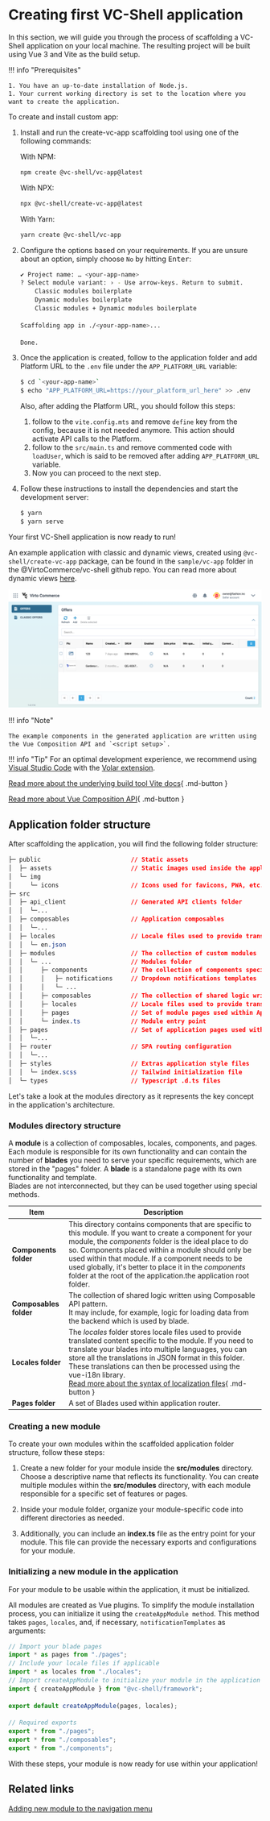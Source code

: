 # Creating first VC-Shell application

In this section, we will guide you through the process of scaffolding a VC-Shell application on your local machine. The resulting project will be built using Vue 3 and Vite as the build setup.

!!! info "Prerequisites"

    1. You have an up-to-date installation of Node.js.
    1. Your current working directory is set to the location where you want to create the application.

To create and install custom app:

1. Install and run the create-vc-app scaffolding tool using one of the following commands:

    With NPM:
    ```bash
    npm create @vc-shell/vc-app@latest
    ```
    With NPX:

    ```bash
    npx @vc-shell/create-vc-app@latest
    ```
    With Yarn:
    ```bash
    yarn create @vc-shell/vc-app
    ```

2. Configure the options based on your requirements. If you are unsure about an option, simply choose `No` by hitting <kbd>Enter</kbd>:

    ```bash
    ✔ Project name: … <your-app-name>
    ? Select module variant: › - Use arrow-keys. Return to submit.
        Classic modules boilerplate
        Dynamic modules boilerplate
        Classic modules + Dynamic modules boilerplate

    Scaffolding app in ./<your-app-name>...

    Done.
    ```

3. Once the application is created, follow to the application folder and add Platform URL to the `.env` file under the `APP_PLATFORM_URL` variable:

    ```bash
    $ cd `<your-app-name>`
    $ echo "APP_PLATFORM_URL=https://your_platform_url_here" >> .env
    ```

    Also, after adding the Platform URL, you should follow this steps:
    1) follow to the `vite.config.mts` and remove `define` key from the config, because it is not needed anymore. This action should activate API calls to the Platform.
    2) follow to the `src/main.ts` and remove commented code with `loadUser`, which is said to be removed after adding `APP_PLATFORM_URL` variable.
    3) Now you can proceed to the next step.


4. Follow these instructions to install the dependencies and start the development server:

    ```bash
    $ yarn
    $ yarn serve
    ```

Your first VC-Shell application is now ready to run!

An example application with classic and dynamic views, created using `@vc-shell/create-vc-app` package, can be found in the `sample/vc-app` folder in the @VirtoCommerce/vc-shell github repo. You can read more about dynamic views [here](./../Extensibility/overview.md).

![New app](../../media/new-app.png)

!!! info "Note"

    The example components in the generated application are written using the Vue Composition API and `<script setup>`.


!!! info "Tip"
    For an optimal development experience, we recommend using [Visual Studio Code](https://code.visualstudio.com/) with the [Volar extension](https://marketplace.visualstudio.com/items?itemName=Vue.volar).

[Read more about the underlying build tool Vite docs](https://vitejs.dev/){ .md-button }

[Read more about Vue Composition API](https://vuejs.org/guide/introduction.html#composition-api){ .md-button }

## Application folder structure

After scaffolding the application, you will find the following folder structure:

```css hl_lines="12 13 14 15 16 17 18 19 20"
├─ public                         // Static assets
│  ├─ assets                      // Static images used inside the application.
│  └─ img
│     └─ icons                    // Icons used for favicons, PWA, etc.
├─ src
│  ├─ api_client                  // Generated API clients folder
│  │  └─...
│  ├─ composables                 // Application composables
│  │  └─...
│  ├─ locales                     // Locale files used to provide translated content
│  │  └─ en.json
│  ├─ modules                     // The collection of custom modules
│  │  └─ ...                      // Modules folder
│  │     ├─ components            // The collection of components specific for this module
│  │     │   ├─ notifications     // Dropdown notifications templates
│  │     │   └─ ...
│  │     ├─ composables           // The collection of shared logic written using Composable API pattern.
│  │     ├─ locales               // Locale files used to provide translated content specific for this module
│  │     ├─ pages                 // Set of module pages used within Application router
│  │     └─ index.ts              // Module entry point
│  ├─ pages                       // Set of application pages used within Application router.
│  │  └─...
│  ├─ router                      // SPA routing configuration
│  │  └─...
│  ├─ styles                      // Extras application style files
│  │  └─ index.scss               // Tailwind initialization file
│  └─ types                       // Typescript .d.ts files
```

Let's take a look at the modules directory as it represents the key concept in the application's architecture.

### Modules directory structure
A **module** is a collection of composables, locales, components, and pages. Each module is responsible for its own functionality and can contain the number of **blades** you need to serve your specific requirements, which are stored in the "pages" folder. A **blade** is a standalone page with its own functionality and template. <br>Blades are not interconnected, but they can be used together using special methods.

| Item               	| Description                                                                                                 	|
|--------------------	|--------------------------------------------------------------------------------------------------------------	|
| **Components folder**  	| This directory contains components that are specific to this module. If you want to create a component for your module, the *components* folder is the ideal place to do so. Components placed within a module should only be used within that module. If a component needs to be used globally, it's better to place it in the *components* folder at the root of the application.the application root folder.              	|
| **Composables folder** 	| The collection of shared logic written using Composable API pattern.<br>It may include, for example, logic for loading data from the backend which is used by blade.                                                                                                                                                                 	|
| **Locales folder**     	| The *locales* folder stores locale files used to provide translated content specific to the module. If you need to translate your blades into multiple languages, you can store all the translations in JSON format in this folder. These translations can then be processed using the vue-i18n library. <br> [Read more about the syntax of localization files](https://kazupon.github.io/vue-i18n/){ .md-button } 	|
| **Pages folder**   	| A set of Blades used within application router.                 	|

### Creating a new module
To create your own modules within the scaffolded application folder structure, follow these steps:

1. Create a new folder for your module inside the **src/modules** directory. Choose a descriptive name that reflects its functionality. You can create multiple modules within the **src/modules** directory, with each module responsible for a specific set of features or pages.

1. Inside your module folder, organize your module-specific code into different directories as needed.

2. Additionally, you can include an **index.ts** file as the entry point for your module. This file can provide the necessary exports and configurations for your module.


### Initializing a new module in the application

For your module to be usable within the application, it must be initialized.

All modules are created as Vue plugins. To simplify the module installation process, you can initialize it using the `createAppModule method`. This method takes `pages`, `locales`, and, if necessary, `notificationTemplates` as arguments:

```typescript title="index.ts" linenums="1"
// Import your blade pages
import * as pages from "./pages";
// Include your locale files if applicable
import * as locales from "./locales";
// Import createAppModule to initialize your module in the application
import { createAppModule } from "@vc-shell/framework";

export default createAppModule(pages, locales);

// Required exports
export * from "./pages";
export * from "./composables";
export * from "./components";
```

With these steps, your module is now ready for use within your application!

## Related links

[Adding new module to the navigation menu](navigation.md)
